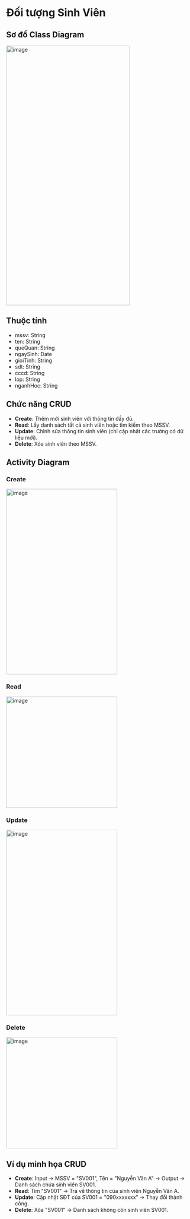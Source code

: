 # Đối tượng Sinh Viên

## Sơ đồ Class Diagram
<img width="334" height="700" alt="image" src="https://github.com/user-attachments/assets/cbedc905-7e75-4fe1-8cf5-746cb856e6c1" />


## Thuộc tính
- mssv: String
- ten: String
- queQuan: String
- ngaySinh: Date
- gioiTinh: String
- sdt: String
- cccd: String
- lop: String
- nganhHoc: String
## Chức năng CRUD
- **Create**: Thêm mới sinh viên với thông tin đầy đủ.
- **Read**: Lấy danh sách tất cả sinh viên hoặc tìm kiếm theo MSSV.
- **Update**: Chỉnh sửa thông tin sinh viên (chỉ cập nhật các trường có dữ liệu mới).
- **Delete**: Xóa sinh viên theo MSSV.
## Activity Diagram

### Create
<img width="300" height="500" alt="image" src="https://github.com/user-attachments/assets/5d06140d-2c05-4538-9668-96e4684dc5a0" />

### Read
<img width="300" height="300" alt="image" src="https://github.com/user-attachments/assets/55429d0b-5a3e-486b-92c8-bda9806a2a14" />

### Update
<img width="300" height="500" alt="image" src="https://github.com/user-attachments/assets/ef801fbe-f503-44b2-8713-bcab906a223c" />

### Delete
<img width="300" height="300" alt="image" src="https://github.com/user-attachments/assets/18cc43a6-ebe4-4ee3-9b74-475b88b34e73" />

## Ví dụ minh họa CRUD
- **Create**: Input → MSSV = "SV001", Tên = "Nguyễn Văn A" → Output → Danh sách chứa sinh viên SV001. 
- **Read**: Tìm "SV001" → Trả về thông tin của sinh viên Nguyễn Văn A.
- **Update**: Cập nhật SĐT của SV001 = "090xxxxxxx" → Thay đổi thành công.
- **Delete**: Xóa "SV001" → Danh sách không còn sinh viên SV001.




